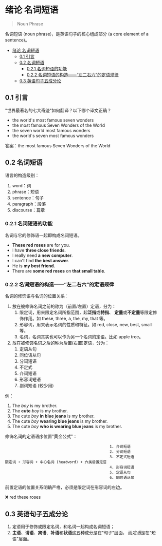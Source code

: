 # 绪论 名词短语

> Noun Phrase

名词短语 (noun phrase)，是英语句子的核心组成部分 (a core element of a sentence)。

- [绪论 名词短语](#绪论-名词短语)
  - [0.1 引言](#01-引言)
  - [0.2 名词短语](#02-名词短语)
    - [0.2.1 名词短语的功能](#021-名词短语的功能)
    - [0.2.2 名词短语的构造——“左二右六”的定语规律](#022-名词短语的构造左二右六的定语规律)
  - [0.3 英语句子五成分论](#03-英语句子五成分论)

## 0.1 引言

"世界最著名的七大奇迹"如何翻译？以下哪个译文正确？

- the world's most famous seven wonders
- the most famous Seven Wonders of the World
- the seven world most famous wonders
- the world's seven most famous wonders

答案：the most famous Seven Wonders of the World

## 0.2 名词短语

语言的构造级别：

1. word：词
2. phrase：短语
3. sentence：句子
4. paragraph：段落
5. discourse：篇章

### 0.2.1 名词短语的功能

名词与它的修饰语一起即构成名词短语。

- **These red roses** are for you.
- I have **three close friends**.
- I really need **a new computer**.
- I can't find **the best answer**.
- He is **my best friend**.
- There are **some red roses** on **that small table**.

### 0.2.2 名词短语的构造——“左二右六”的定语规律

名词的修饰语与名词的位置关系：

1. 放在被修饰名词之前的称为（前置/左置）定语，分为：
   1. 限定词，用来限定名词所指范围，起**泛指**或**特指**、
      **定量**或**不定量**等限定修饰作用。如 these, three, a, the, my, that 等。
   2. 形容词，用来表示名词的性质和特征。如 red, close, new, best, small 等。
   3. 名词，名词其实也可以作为另一个名词的定语。比如 apple tree。
2. 放在被修饰名词之后的称为后置(右置)定语，分为：
   1. 定语从句
   2. 同位语从句
   3. 分词短语
   4. 不定式
   5. 介词短语
   6. 形容词短语
   7. 副词短语 (较少用)

例：

1. The *boy* is my brother.
2. The **cute** *boy* is my brother.
3. The cute *boy* **in blue jeans** is my brother.
4. The cute *boy* **wearing blue jeans** is my brother.
5. The cute *boy* **who is wearing blue jeans** is my brother.

修饰名词的定语语序位置"黄金公式"：

```mind
                                                1. 介词短语
                                                2. 分词短语
                                                3. 不定式短语
限定词 + 形容词 + 中心名词 (headword) + 六类后置定语
                                                4. 形容词短语
                                                5. 定语从句
                                                6. 同位语从句
```

前置定语的位置关系明确严格，必须是限定词在形容词的左边。

❌ red these roses

## 0.3 英语句子五成分论

1. 定语用于修饰或限定名词，和名词一起构成名词短语；
2. **主语**、**谓语**、**宾语**、**补语**和**状语**这五种成分是在"句子"层面，
   而*定语*是在"短语"层面。
